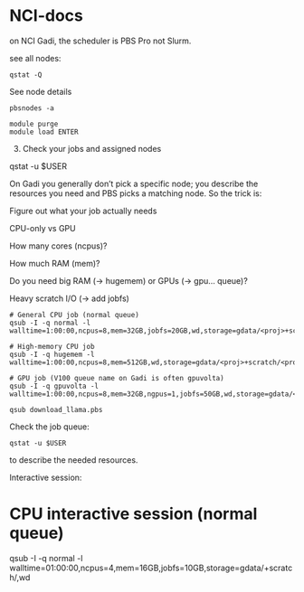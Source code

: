 # NCI-docs

on NCI Gadi, the scheduler is PBS Pro not Slurm. 

see all nodes: 

```
qstat -Q
```

See node details

```
pbsnodes -a
```

```
module purge
module load ENTER
```


3. Check your jobs and assigned nodes

qstat -u $USER


On Gadi you generally don’t pick a specific node; you describe the resources you need and PBS picks a matching node. So the trick is:

Figure out what your job actually needs

CPU-only vs GPU

How many cores (ncpus)?

How much RAM (mem)?

Do you need big RAM (→ hugemem) or GPUs (→ gpu… queue)?

Heavy scratch I/O (→ add jobfs)


```
# General CPU job (normal queue)
qsub -I -q normal -l walltime=1:00:00,ncpus=8,mem=32GB,jobfs=20GB,wd,storage=gdata/<proj>+scratch/<proj>

# High-memory CPU job
qsub -I -q hugemem -l walltime=1:00:00,ncpus=8,mem=512GB,wd,storage=gdata/<proj>+scratch/<proj>

# GPU job (V100 queue name on Gadi is often gpuvolta)
qsub -I -q gpuvolta -l walltime=1:00:00,ncpus=8,mem=32GB,ngpus=1,jobfs=50GB,wd,storage=gdata/<proj>+scratch/<proj>

qsub download_llama.pbs

```


Check the job queue: 

```
qstat -u $USER
```

to describe the needed resources. 


Interactive session: 

# CPU interactive session (normal queue)
qsub -I -q normal -l walltime=01:00:00,ncpus=4,mem=16GB,jobfs=10GB,storage=gdata/<proj>+scratch/<proj>,wd



